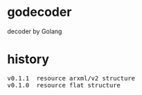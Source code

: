 # godecoder

decoder by Golang

# history
<pre>
v0.1.1  resource arxml/v2 structure
v0.1.0  resource flat structure
</pre>